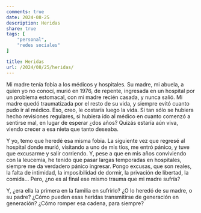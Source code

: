 ```yaml
---
comments: true
date: 2024-08-25
description: Heridas
share: true
tags: [
    "personal",
    "redes sociales"
]

title: Heridas
url: /2024/08/25/heridas/
---
```


Mi madre tenía fobia a los médicos y hospitales. Su madre, mi abuela, a quien yo no conocí, murió en 1976, de repente, ingresada en un hospital por un problema estomacal, con mi madre recién casada, y nunca salió. Mi madre quedó traumatizada por el resto de su vida, y siempre evitó cuanto pudo ir al médico. Eso, creo, le costaría luego la vida. Si tan sólo se hubiera hecho revisiones regulares, si hubiera ido al médico en cuanto comenzó a sentirse mal, en lugar de esperar ¿dos años? Quizás estaría aún viva, viendo crecer a esa nieta que tanto deseaba.

Y yo, temo que heredé esa misma fobia. La siguiente vez que regresé al hospital donde murió, visitando a uno de mis tíos, me entró pánico, y tuve que excusarme y salir corriendo. Y, pese a que en mis años conviviendo con la leucemia, he tenido que pasar largas temporadas en hospitales, siempre me da verdadero pánico ingresar. Pongo excusas, que son reales, la falta de intimidad, la imposibilidad de dormir, la privación de libertad, la comida... Pero, ¿no es al final ese mismo trauma que mi madre sufría?

Y, ¿era ella la primera en la familia en sufrirlo? ¿O lo heredó de su madre, o su padre? ¿Cómo pueden esas heridas transmitirse de generación en generación? ¿Cómo romper esa cadena, para siempre?